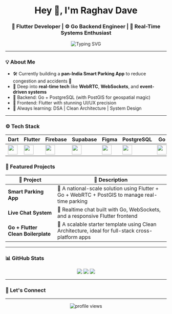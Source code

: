 <h1 align="center">Hey 👋, I'm Raghav Dave </h1>
<h3 align="center">🚀 Flutter Developer | ⚙️ Go Backend Engineer | 🎯 Real-Time Systems Enthusiast</h3>

<p align="center">
  <img src="https://readme-typing-svg.herokuapp.com?font=Fira+Code&duration=3000&pause=500&center=true&vCenter=true&width=435&lines=Building+real-time+Flutter+apps...;Scaling+Go+backends+with+WebSockets+%26+WebRTC;Designing+UI%2FUX+that+delights;Learning+every+single+day+🚀" alt="Typing SVG" />
</p>

---

### 💡 About Me

- 🛠️ Currently building a **pan-India Smart Parking App** to reduce congestion and accidents 🚗
- 🧠 Deep into **real-time tech** like **WebRTC**, **WebSockets**, and **event-driven systems**
- 🎯 Backend: Go + PostgreSQL (with PostGIS for geospatial magic)
- 🎨 Frontend: Flutter with stunning UI/UX precision
- 🌱 Always learning: DSA | Clean Architecture | System Design

---

### ⚙️ Tech Stack

| Dart | Flutter | Firebase | Supabase | Figma | PostgreSQL | Go | Unity | C# |
|------|---------|----------|----------|-------|------------|----|-------|----|
| <img src="https://cdn.jsdelivr.net/gh/devicons/devicon/icons/dart/dart-original.svg" height="30"/> | <img src="https://cdn.jsdelivr.net/gh/devicons/devicon/icons/flutter/flutter-original.svg" height="30"/> | <img src="https://cdn.jsdelivr.net/gh/devicons/devicon/icons/firebase/firebase-plain.svg" height="30"/> | <img src="https://cdn.jsdelivr.net/gh/devicons/devicon/icons/supabase/supabase-original.svg" height="30"/> | <img src="https://cdn.jsdelivr.net/gh/devicons/devicon/icons/figma/figma-original.svg" height="30"/> | <img src="https://cdn.jsdelivr.net/gh/devicons/devicon/icons/postgresql/postgresql-original.svg" height="30"/> | <img src="https://cdn.jsdelivr.net/gh/devicons/devicon/icons/go/go-original.svg" height="30"/> | <img src="https://cdn.jsdelivr.net/gh/devicons/devicon/icons/unity/unity-original.svg" height="30"/> | <img src="https://cdn.jsdelivr.net/gh/devicons/devicon/icons/csharp/csharp-original.svg" height="30"/> |


### 🌟 Featured Projects

| 🚀 Project | 🔎 Description |
|-----------|----------------|
| **Smart Parking App** | 🔧 A national-scale solution using Flutter + Go + WebRTC + PostGIS to manage real-time parking |
| **Live Chat System** | 📡 Realtime chat built with Go, WebSockets, and a responsive Flutter frontend |
| **Go + Flutter Clean Boilerplate** | 🧱 A scalable starter template using Clean Architecture, ideal for full-stack cross-platform apps |

---

### 📊 GitHub Stats

<p align="center">
  <img src="https://github-readme-streak-stats.herokuapp.com/?user=Neutrino-18&theme=tokyonight" />
  <img src="https://github-readme-stats.vercel.app/api?username=Neutrino-18&show_icons=true&theme=tokyonight" />
  <img src="https://github-readme-stats.vercel.app/api/top-langs/?username=Neutrino-18&layout=compact&theme=tokyonight" />
</p>

---

### 🔗 Let's Connect

<p align="center">
<!--   <a href="https://www.linkedin.com/in/raghav-dave-27087225b/" target="_blank"><img alt="LinkedIn" src="https://img.shields.io/badge/-LinkedIn-0A66C2?style=for-the-badge&logo=linkedin&logoColor=white"/></a> -->
<!--   <a href="https://twitter.com/your-twitter" target="_blank"><img alt="Twitter" src="https://img.shields.io/badge/-Twitter-1DA1F2?style=for-the-badge&logo=twitter&logoColor=white"/></a>
  <a href="https://your-portfolio.com" target="_blank"><img alt="Portfolio" src="https://img.shields.io/badge/-Portfolio-FF6B6B?style=for-the-badge&logo=fire&logoColor=white"/></a> -->
</p>

---

<p align="center"><img src="https://komarev.com/ghpvc/?username=Neutrino-18&label=Profile%20views&color=blueviolet&style=flat" alt="profile views"/></p>

